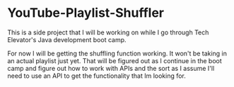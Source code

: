 # YouTube-Playlist-Shuffler
This is a side project that I will be working on while I go through Tech Elevator's Java development boot camp.

For now I will be getting the shuffling function working. It won't be taking in an actual playlist just yet. That will be figured
out as I continue in the boot camp and figure out how to work with APIs and the sort as I assume I'll need to use an API to get
the functionality that Im looking for.
